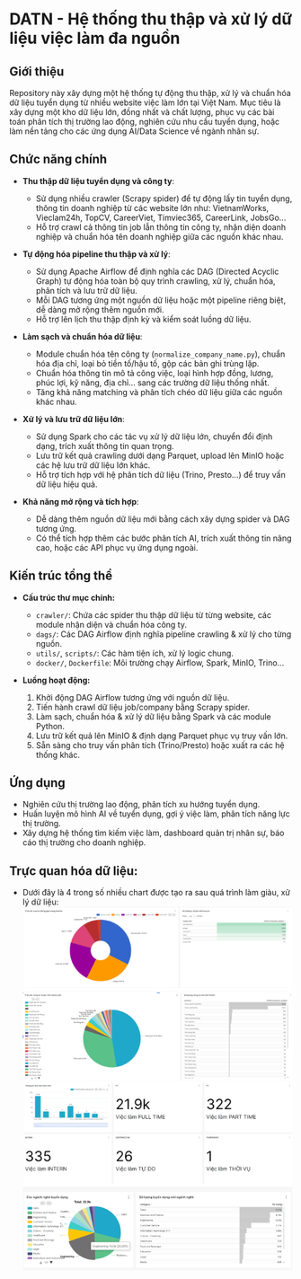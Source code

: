 # DATN - Hệ thống thu thập và xử lý dữ liệu việc làm đa nguồn

## Giới thiệu

Repository này xây dựng một hệ thống tự động thu thập, xử lý và chuẩn hóa dữ liệu tuyển dụng từ nhiều website việc làm lớn tại Việt Nam. Mục tiêu là xây dựng một kho dữ liệu lớn, đồng nhất và chất lượng, phục vụ các bài toán phân tích thị trường lao động, nghiên cứu nhu cầu tuyển dụng, hoặc làm nền tảng cho các ứng dụng AI/Data Science về ngành nhân sự.

## Chức năng chính

- **Thu thập dữ liệu tuyển dụng và công ty**:  
  - Sử dụng nhiều crawler (Scrapy spider) để tự động lấy tin tuyển dụng, thông tin doanh nghiệp từ các website lớn như: VietnamWorks, Vieclam24h, TopCV, CareerViet, Timviec365, CareerLink, JobsGo...
  - Hỗ trợ crawl cả thông tin job lẫn thông tin công ty, nhận diện doanh nghiệp và chuẩn hóa tên doanh nghiệp giữa các nguồn khác nhau.

- **Tự động hóa pipeline thu thập và xử lý**:  
  - Sử dụng Apache Airflow để định nghĩa các DAG (Directed Acyclic Graph) tự động hóa toàn bộ quy trình crawling, xử lý, chuẩn hóa, phân tích và lưu trữ dữ liệu.
  - Mỗi DAG tương ứng một nguồn dữ liệu hoặc một pipeline riêng biệt, dễ dàng mở rộng thêm nguồn mới.
  - Hỗ trợ lên lịch thu thập định kỳ và kiểm soát luồng dữ liệu.

- **Làm sạch và chuẩn hóa dữ liệu**:  
  - Module chuẩn hóa tên công ty (`normalize_company_name.py`), chuẩn hóa địa chỉ, loại bỏ tiền tố/hậu tố, gộp các bản ghi trùng lặp.
  - Chuẩn hóa thông tin mô tả công việc, loại hình hợp đồng, lương, phúc lợi, kỹ năng, địa chỉ... sang các trường dữ liệu thống nhất.
  - Tăng khả năng matching và phân tích chéo dữ liệu giữa các nguồn khác nhau.

- **Xử lý và lưu trữ dữ liệu lớn**:  
  - Sử dụng Spark cho các tác vụ xử lý dữ liệu lớn, chuyển đổi định dạng, trích xuất thông tin quan trọng.
  - Lưu trữ kết quả crawling dưới dạng Parquet, upload lên MinIO hoặc các hệ lưu trữ dữ liệu lớn khác.
  - Hỗ trợ tích hợp với hệ phân tích dữ liệu (Trino, Presto...) để truy vấn dữ liệu hiệu quả.

- **Khả năng mở rộng và tích hợp**:  
  - Dễ dàng thêm nguồn dữ liệu mới bằng cách xây dựng spider và DAG tương ứng.
  - Có thể tích hợp thêm các bước phân tích AI, trích xuất thông tin nâng cao, hoặc các API phục vụ ứng dụng ngoài.

## Kiến trúc tổng thể

- **Cấu trúc thư mục chính:**
  - `crawler/`: Chứa các spider thu thập dữ liệu từ từng website, các module nhận diện và chuẩn hóa công ty.
  - `dags/`: Các DAG Airflow định nghĩa pipeline crawling & xử lý cho từng nguồn.
  - `utils/`, `scripts/`: Các hàm tiện ích, xử lý logic chung.
  - `docker/`, `Dockerfile`: Môi trường chạy Airflow, Spark, MinIO, Trino...

- **Luồng hoạt động:**
  1. Khởi động DAG Airflow tương ứng với nguồn dữ liệu.
  2. Tiến hành crawl dữ liệu job/company bằng Scrapy spider.
  3. Làm sạch, chuẩn hóa & xử lý dữ liệu bằng Spark và các module Python.
  4. Lưu trữ kết quả lên MinIO & định dạng Parquet phục vụ truy vấn lớn.
  5. Sẵn sàng cho truy vấn phân tích (Trino/Presto) hoặc xuất ra các hệ thống khác.

## Ứng dụng

- Nghiên cứu thị trường lao động, phân tích xu hướng tuyển dụng.
- Huấn luyện mô hình AI về tuyển dụng, gợi ý việc làm, phân tích năng lực thị trường.
- Xây dựng hệ thống tìm kiếm việc làm, dashboard quản trị nhân sự, báo cáo thị trường cho doanh nghiệp.

## Trực quan hóa dữ liệu:
- Dưới đây là 4 trong số nhiều chart được tạo ra sau quá trình làm giàu, xử lý dữ liệu:
![Chart 1](chart/chart1.png)
![Chart 2](chart/chart2.png)
![Chart 3](chart/chart3.png)
![Chart 4](chart/chart4.png)


